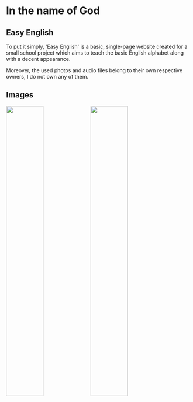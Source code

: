 # In the name of God
## Easy English
To put it simply, 'Easy English' is a basic, single-page website created for a small school project which aims to teach the basic English alphabet along with a decent appearance.

Moreover, the used photos and audio files belong to their own respective owners, I do not own any of them.

## Images
<img src="https://github.com/Wirmaple73/EasyEnglish/assets/71328992/237d724c-5690-4cce-b4c2-4def1b780f3b" width="45%"></img> 
<img src="https://github.com/Wirmaple73/EasyEnglish/assets/71328992/8f0216f8-04df-4c39-af94-e99c5f6c33f6" width="45%"></img>
